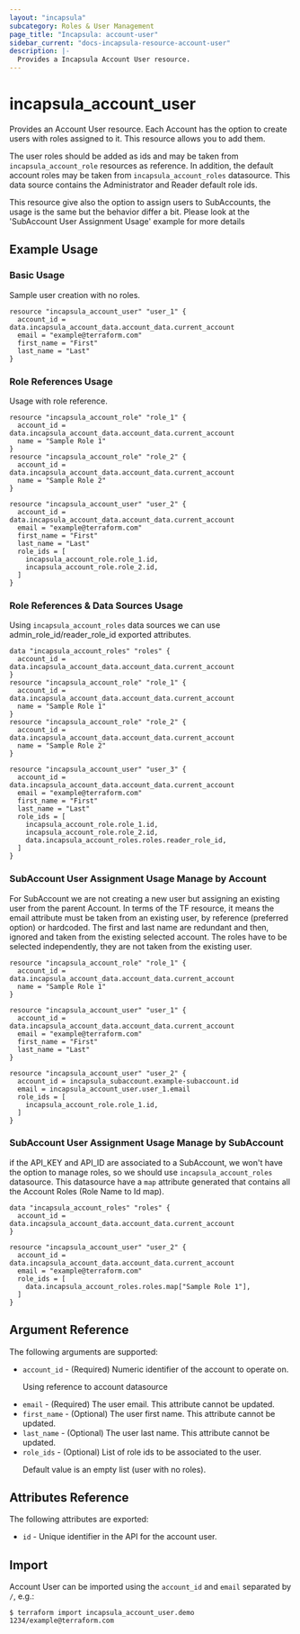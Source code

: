 ```yaml
---
layout: "incapsula"
subcategory: Roles & User Management
page_title: "Incapsula: account-user"
sidebar_current: "docs-incapsula-resource-account-user"
description: |-
  Provides a Incapsula Account User resource.
---
```


# incapsula_account_user

Provides an Account User resource.
Each Account has the option to create users with roles assigned to it. This resource allows you to add them.

The user roles should be added as ids and may be taken from `incapsula_account_role` resources as reference.
In addition, the default account roles may be taken from `incapsula_account_roles` datasource.
This data source contains the Administrator and Reader default role ids.

This resource give also the option to assign users to SubAccounts, the usage is the same but the behavior differ a bit.
Please look at the 'SubAccount User Assignment Usage' example for more details


## Example Usage

### Basic Usage

Sample user creation with no roles.

```hcl
resource "incapsula_account_user" "user_1" {
  account_id = data.incapsula_account_data.account_data.current_account
  email = "example@terraform.com"
  first_name = "First"
  last_name = "Last"
}

```

### Role References Usage

Usage with role reference.

```hcl
resource "incapsula_account_role" "role_1" {
  account_id = data.incapsula_account_data.account_data.current_account
  name = "Sample Role 1"
}
resource "incapsula_account_role" "role_2" {
  account_id = data.incapsula_account_data.account_data.current_account
  name = "Sample Role 2"
}

resource "incapsula_account_user" "user_2" {
  account_id = data.incapsula_account_data.account_data.current_account
  email = "example@terraform.com"
  first_name = "First"
  last_name = "Last"
  role_ids = [
    incapsula_account_role.role_1.id,
    incapsula_account_role.role_2.id,
  ]
}
```

### Role References & Data Sources Usage

Using `incapsula_account_roles` data sources we can use admin_role_id/reader_role_id exported attributes.

```hcl
data "incapsula_account_roles" "roles" {
  account_id = data.incapsula_account_data.account_data.current_account
}
resource "incapsula_account_role" "role_1" {
  account_id = data.incapsula_account_data.account_data.current_account
  name = "Sample Role 1"
}
resource "incapsula_account_role" "role_2" {
  account_id = data.incapsula_account_data.account_data.current_account
  name = "Sample Role 2"
}

resource "incapsula_account_user" "user_3" {
  account_id = data.incapsula_account_data.account_data.current_account
  email = "example@terraform.com"
  first_name = "First"
  last_name = "Last"
  role_ids = [
    incapsula_account_role.role_1.id,
    incapsula_account_role.role_2.id,
    data.incapsula_account_roles.roles.reader_role_id,
  ]
}
```

### SubAccount User Assignment Usage Manage by Account

For SubAccount we are not creating a new user but assigning an existing user from the parent Account.
In terms of the TF resource, it means the email attribute must be taken from an existing user, by reference (preferred option) or hardcoded.
The first and last name are redundant and then, ignored and taken from the existing selected account.
The roles have to be selected independently, they are not taken from the existing user.

```hcl
resource "incapsula_account_role" "role_1" {
  account_id = data.incapsula_account_data.account_data.current_account
  name = "Sample Role 1"
}

resource "incapsula_account_user" "user_1" {
  account_id = data.incapsula_account_data.account_data.current_account
  email = "example@terraform.com"
  first_name = "First"
  last_name = "Last"
}

resource "incapsula_account_user" "user_2" {
  account_id = incapsula_subaccount.example-subaccount.id
  email = incapsula_account_user.user_1.email
  role_ids = [
    incapsula_account_role.role_1.id,
  ]
}
```

### SubAccount User Assignment Usage Manage by SubAccount

if the API_KEY and API_ID are associated to a SubAccount, we won't have the option to manage roles, so we should use `incapsula_account_roles` datasource.
This datasource have a `map` attribute generated that contains all the Account Roles (Role Name to Id map).

```hcl
data "incapsula_account_roles" "roles" {
  account_id = data.incapsula_account_data.account_data.current_account
}

resource "incapsula_account_user" "user_2" {
  account_id = data.incapsula_account_data.account_data.current_account
  email = "example@terraform.com"
  role_ids = [
    data.incapsula_account_roles.roles.map["Sample Role 1"],
  ]
}
```


## Argument Reference

The following arguments are supported:

* `account_id` - (Required) Numeric identifier of the account to operate on. <p/>
  Using reference to account datasource
* `email` - (Required) The user email. This attribute cannot be updated.
* `first_name` - (Optional) The user first name. This attribute cannot be updated.
* `last_name` - (Optional) The user last name. This attribute cannot be updated.
* `role_ids` - (Optional) List of role ids to be associated to the user. <p/>
  Default value is an empty list (user with no roles).


## Attributes Reference

The following attributes are exported:

* `id` - Unique identifier in the API for the account user.

## Import

Account User can be imported using the `account_id` and `email` separated by `/`, e.g.:
```
$ terraform import incapsula_account_user.demo 1234/example@terraform.com
```